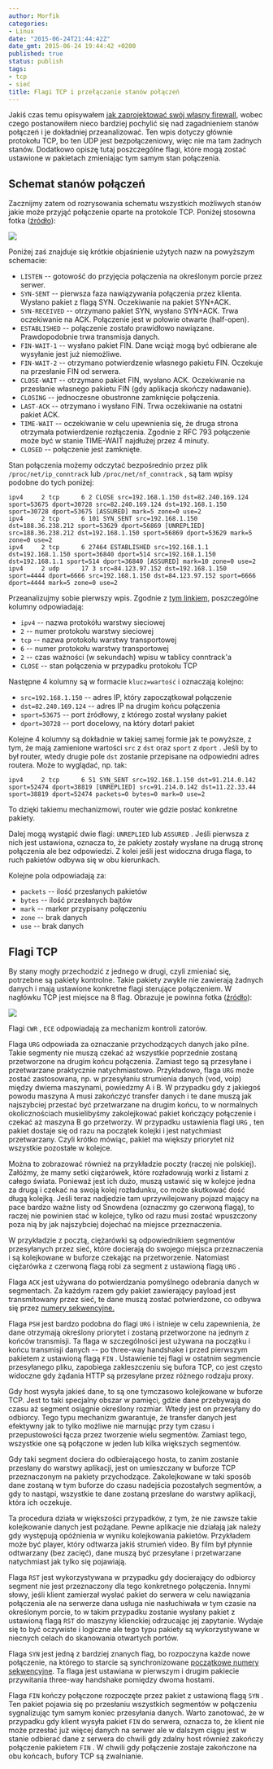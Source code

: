 ```yaml
---
author: Morfik
categories:
- Linux
date: "2015-06-24T21:44:42Z"
date_gmt: 2015-06-24 19:44:42 +0200
published: true
status: publish
tags:
- tcp
- sieć
title: Flagi TCP i przełączanie stanów połączeń
---
```


Jakiś czas temu opisywałem [jak zaprojektować swój własny
firewall](/post/firewall-na-linuxowe-maszyny-klienckie/), wobec czego postanowiłem
nieco bardziej pochylić się nad zagadnieniem stanów połączeń i je dokładniej przeanalizować. Ten
wpis dotyczy głównie protokołu TCP, bo ten UDP jest bezpołączeniowy, więc nie ma tam żadnych stanów.
Dodatkowo opiszę tutaj poszczególne flagi, które mogą zostać ustawione w pakietach zmieniając tym
samym stan połączenia.

<!--more-->
## Schemat stanów połączeń

Zacznijmy zatem od rozrysowania schematu wszystkich możliwych stanów jakie może przyjąć połączenie
oparte na protokole TCP. Poniżej stosowna fotka
([źródło](https://en.wikipedia.org/wiki/Transmission_Control_Protocol)):

![](/img/2015/06/1.schemat-przelaczania-stanow-flagi-tcp.png#huge)

Poniżej zaś znajduje się krótkie objaśnienie użytych nazw na powyższym schemacie:

  - `LISTEN` -- gotowość do przyjęcia połączenia na określonym porcie przez serwer.
  - `SYN-SENT` -- pierwsza faza nawiązywania połączenia przez klienta. Wysłano pakiet z flagą SYN.
    Oczekiwanie na pakiet SYN+ACK.
  - `SYN-RECEIVED` -- otrzymano pakiet SYN, wysłano SYN+ACK. Trwa oczekiwanie na ACK. Połączenie
    jest w połowie otwarte (half-open).
  - `ESTABLISHED` -- połączenie zostało prawidłowo nawiązane. Prawdopodobnie trwa transmisja danych.
  - `FIN-WAIT-1` -- wysłano pakiet FIN. Dane wciąż mogą być odbierane ale wysyłanie jest już
    niemożliwe.
  - `FIN-WAIT-2` -- otrzymano potwierdzenie własnego pakietu FIN. Oczekuje na przesłanie FIN od
    serwera.
  - `CLOSE-WAIT` -- otrzymano pakiet FIN, wysłano ACK. Oczekiwanie na przesłanie własnego pakietu
    FIN (gdy aplikacja skończy nadawanie).
  - `CLOSING` -- jednoczesne obustronne zamknięcie połączenia.
  - `LAST-ACK` -- otrzymano i wysłano FIN. Trwa oczekiwanie na ostatni pakiet ACK.
  - `TIME-WAIT` -- oczekiwanie w celu upewnienia się, że druga strona otrzymała potwierdzenie
    rozłączenia. Zgodnie z RFC 793 połączenie może być w stanie TIME-WAIT najdłużej przez 4
    minuty.
  - `CLOSED` -- połączenie jest zamknięte.

Stan połączenia możemy odczytać bezpośrednio przez plik `/proc/net/ip_conntrack` lub
`/proc/net/nf_conntrack` , są tam wpisy podobne do tych
    poniżej:

    ipv4     2 tcp      6 2 CLOSE src=192.168.1.150 dst=82.240.169.124 sport=53675 dport=30728 src=82.240.169.124 dst=192.168.1.150 sport=30728 dport=53675 [ASSURED] mark=5 zone=0 use=2
    ipv4     2 tcp      6 101 SYN_SENT src=192.168.1.150 dst=188.36.238.212 sport=53629 dport=56869 [UNREPLIED] src=188.36.238.212 dst=192.168.1.150 sport=56869 dport=53629 mark=5 zone=0 use=2
    ipv4     2 tcp      6 27464 ESTABLISHED src=192.168.1.1 dst=192.168.1.150 sport=36840 dport=514 src=192.168.1.150 dst=192.168.1.1 sport=514 dport=36840 [ASSURED] mark=10 zone=0 use=2
    ipv4     2 udp      17 3 src=84.123.97.152 dst=192.168.1.150 sport=4444 dport=6666 src=192.168.1.150 dst=84.123.97.152 sport=6666 dport=4444 mark=5 zone=0 use=2

Przeanalizujmy sobie pierwszy wpis. Zgodnie z [tym
linkiem](https://stackoverflow.com/questions/16034698/details-of-proc-net-ip-conntrack-nf-conntrack),
poszczególne kolumny odpowiadają:

  - `ipv4` -- nazwa protokółu warstwy sieciowej
  - `2` -- numer protokołu warstwy sieciowej
  - `tcp` -- nazwa protokołu warstwy transportowej
  - `6` -- numer protokołu warstwy transportowej
  - `2` -- czas ważności (w sekundach) wpisu w tablicy conntrack'a
  - `CLOSE` -- stan połączenia w przypadku protokołu TCP

Następne 4 kolumny są w formacie `klucz=wartość` i oznaczają kolejno:

  - `src=192.168.1.150` -- adres IP, który zapoczątkował połączenie
  - `dst=82.240.169.124` -- adres IP na drugim końcu połączenia
  - `sport=53675` -- port źródłowy, z którego został wysłany pakiet
  - `dport=30728` -- port docelowy, na który dotarł pakiet

Kolejne 4 kolumny są dokładnie w takiej samej formie jak te powyższe, z tym, że mają zamienione
wartości `src` z `dst` oraz `sport` z `dport` . Jeśli by to był router, wtedy drugie pole `dst`
zostanie przepisane na odpowiedni adres routera. Może to wyglądać, np.
    tak:

    ipv4     2 tcp      6 51 SYN_SENT src=192.168.1.150 dst=91.214.0.142 sport=52474 dport=38819 [UNREPLIED] src=91.214.0.142 dst=11.22.33.44 sport=38819 dport=52474 packets=0 bytes=0 mark=0 use=2

To dzięki takiemu mechanizmowi, router wie gdzie posłać konkretne pakiety.

Dalej mogą wystąpić dwie flagi: `UNREPLIED` lub `ASSURED` . Jeśli pierwsza z nich jest ustawiona,
oznacza to, że pakiety zostały wysłane na drugą stronę połączenia ale bez odpowiedzi. Z kolei jeśli
jest widoczna druga flaga, to ruch pakietów odbywa się w obu kierunkach.

Kolejne pola odpowiadają za:

  - `packets` -- ilość przesłanych pakietów
  - `bytes` -- ilość przesłanych bajtów
  - `mark` -- marker przypisany połączeniu
  - `zone` -- brak danych
  - `use` -- brak danych

## Flagi TCP

By stany mogły przechodzić z jednego w drugi, czyli zmieniać się, potrzebne są pakiety kontrolne.
Takie pakiety zwykle nie zawierają żadnych danych i mają ustawione konkretne flagi sterujące
połączeniem. W nagłówku TCP jest miejsce na 8 flag. Obrazuje je powinna fotka
([źródło](https://nmap.org/book/tcpip-ref.html)):

![](/img/2015/06/2.naglowek-tcp-flagi.png#huge)

Flagi `CWR` , `ECE` odpowiadają za mechanizm kontroli zatorów.

Flaga `URG` odpowiada za oznaczanie przychodzących danych jako pilne. Takie segmenty nie muszą
czekać aż wszystkie poprzednie zostaną przetworzone na drugim końcu połączenia. Zamiast tego są
przesyłane i przetwarzane praktycznie natychmiastowo. Przykładowo, flaga `URG` może zostać
zastosowana, np. w przesyłaniu strumienia danych (vod, voip) między dwiema maszynami, powiedzmy A i
B. W przypadku gdy z jakiegoś powodu maszyna A musi zakończyć transfer danych i te dane muszą jak
najszybciej przestać być przetwarzane na drugim końcu, to w normalnych okolicznościach musielibyśmy
zakolejkować pakiet kończący połączenie i czekać aż maszyna B go przetworzy. W przypadku ustawienia
flagi `URG` , ten pakiet dostaje się od razu na początek kolejki i jest natychmiast przetwarzany.
Czyli krótko mówiąc, pakiet ma większy priorytet niż wszystkie pozostałe w kolejce.

Można to zobrazować również na przykładzie poczty (raczej nie polskiej). Załóżmy, że mamy setki
ciężarówek, które rozładowują worki z listami z całego świata. Ponieważ jest ich dużo, muszą
ustawić się w kolejce jedna za drugą i czekać na swoją kolej rozładunku, co może skutkować dość
długą kolejką. Jeśli teraz nadjedzie tam uprzywilejowany pojazd mający na pace bardzo ważne listy
od Snowdena (oznaczmy go czerwoną flagą), to raczej nie powinien stać w kolejce, tylko od razu musi
zostać wpuszczony poza nią by jak najszybciej dojechać na miejsce przeznaczenia.

W przykładzie z pocztą, ciężarówki są odpowiednikiem segmentów przesyłanych przez sieć, które
docierają do swojego miejsca przeznaczenia i są kolejkowane w buforze czekając na przetworzenie.
Natomiast ciężarówka z czerwoną flagą robi za segment z ustawioną flagą `URG` .

Flaga `ACK` jest używana do potwierdzania pomyślnego odebrania danych w segmentach. Za każdym razem
gdy pakiet zawierający payload jest transmitowany przez sieć, te dane muszą zostać potwierdzone, co
odbywa się przez [numery sekwencyjne.](/post/numery-sekwencyjne-w-strumieniu-tcp/)

Flaga `PSH` jest bardzo podobna do flagi `URG` i istnieje w celu zapewnienia, że dane otrzymają
określony priorytet i zostaną przetworzone na jednym z końców transmisji. Ta flaga w szczególności
jest używana na początku i końcu transmisji danych -- po three-way handshake i przed pierwszym
pakietem z ustawioną flagą `FIN` . Ustawienie tej flagi w ostatnim segmencie przesyłanego pliku,
zapobiega zakleszczeniu się bufora TCP, co jest często widoczne gdy żądania HTTP są przesyłane przez
różnego rodzaju proxy.

Gdy host wysyła jakieś dane, to są one tymczasowo kolejkowane w buforze TCP. Jest to taki specjalny
obszar w pamięci, gdzie dane przebywają do czasu aż segment osiągnie określony rozmiar. Wtedy jest
on przesyłany do odbiorcy. Tego typu mechanizm gwarantuje, że transfer danych jest efektywny jak to
tylko możliwe nie marnując przy tym czasu i przepustowości łącza przez tworzenie wielu segmentów.
Zamiast tego, wszystkie one są połączone w jeden lub kilka większych segmentów.

Gdy taki segment dociera do odbierającego hosta, to zanim zostanie przesłany do warstwy aplikacji,
jest on umieszczany w buforze TCP przeznaczonym na pakiety przychodzące. Zakolejkowane w taki sposób
dane zostaną w tym buforze do czasu nadejścia pozostałych segmentów, a gdy to nastąpi, wszystkie te
dane zostaną przesłane do warstwy aplikacji, która ich oczekuje.

Ta procedura działa w większości przypadków, z tym, że nie zawsze takie kolejkowanie danych jest
pożądane. Pewne aplikacje nie działają jak należy gdy występują opóźnienia w wyniku kolejkowania
pakietów. Przykładem może być player, który odtwarza jakiś strumień video. By film był płynnie
odtwarzany (bez zacięć), dane muszą być przesyłane i przetwarzane natychmiast jak tylko się
pojawiają.

Flaga `RST` jest wykorzystywana w przypadku gdy docierający do odbiorcy segment nie jest
przeznaczony dla tego konkretnego połączenia. Innymi słowy, jeśli klient zamierzał wysłać pakiet do
serwera w celu nawiązania połączenia ale na serwerze dana usługa nie nasłuchiwała w tym czasie na
określonym porcie, to w takim przypadku zostanie wysłany pakiet z ustawioną flagą `RST` do maszyny
klienckiej odrzucając jej zapytanie. Wydaje się to być oczywiste i logiczne ale tego typu pakiety są
wykorzystywane w niecnych celach do skanowania otwartych portów.

Flaga `SYN` jest jedną z bardziej znanych flag, bo rozpoczyna każde nowe połączenie, na którego to
starcie są synchronizowane [początkowe numery
sekwencyjne](/post/numery-sekwencyjne-w-strumieniu-tcp/). Ta flaga jest ustawiana w
pierwszym i drugim pakiecie przywitania three-way handshake pomiędzy dwoma hostami.

Flaga `FIN` kończy połączone rozpoczęte przez pakiet z ustawioną flagą `SYN` . Ten pakiet pojawia
się po przesłaniu wszystkich segmentów w połączeniu sygnalizując tym samym koniec przesyłania
danych. Warto zanotować, że w przypadku gdy klient wysyła pakiet `FIN` do serwera, oznacza to, że
klient nie może przesłać już więcej danych na serwer ale w dalszym ciągu jest w stanie odbierać dane
z serwera do chwili gdy zdalny host również zakończy połączenie pakietem `FIN` . W chwili gdy
połączenie zostaje zakończone na obu końcach, bufory TCP są zwalnianie.
